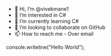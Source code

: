 - 👋 Hi, I’m @vivekmane1
- 👀 I’m interested in C#
- 🌱 I’m currently learning C#
- 💞️ I’m looking to collaborate on GitHub
- 📫 How to reach me - Over email

<!---
vivekmane1/vivekmane1 is a ✨ special ✨ repository because its `README.md` (this file) appears on your GitHub profile.
You can click the Preview link to take a look at your changes.
--->
console.writeline("Hello World");